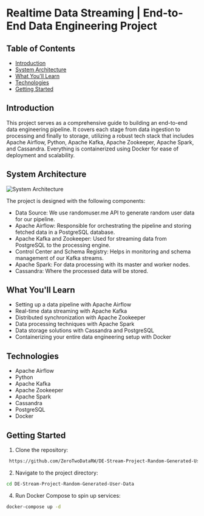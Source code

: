 # Realtime Data Streaming | End-to-End Data Engineering Project


## Table of Contents

- [Introduction](#introduction)
- [System Architecture](#system-architecture)
- [What You'll Learn](#what-youll-learn)
- [Technologies](#technologies)
- [Getting Started](#getting-started)

## Introduction

This project serves as a comprehensive guide to building an end-to-end data engineering pipeline. It covers each stage from data ingestion to processing and finally to storage,
utilizing a robust tech stack that includes Apache Airflow, Python, Apache Kafka, Apache Zookeeper, Apache Spark, and Cassandra. Everything is containerized using Docker for
ease of deployment and scalability.

## System Architecture

![System Architecture](https://github.com/ZeroTwoDataRW/DE-Stream-Project-Random-Generated-User-Data/assets/163179337/5f3028e3-823f-47fd-bed8-1bafa6d3dd29)

The project is designed with the following components:

- Data Source: We use randomuser.me API to generate random user data for our pipeline.
- Apache Airflow: Responsible for orchestrating the pipeline and storing fetched data in a PostgreSQL database.
- Apache Kafka and Zookeeper: Used for streaming data from PostgreSQL to the processing engine.
- Control Center and Schema Registry: Helps in monitoring and schema management of our Kafka streams.
- Apache Spark: For data processing with its master and worker nodes.
- Cassandra: Where the processed data will be stored.

## What You'll Learn

- Setting up a data pipeline with Apache Airflow
- Real-time data streaming with Apache Kafka
- Distributed synchronization with Apache Zookeeper
- Data processing techniques with Apache Spark
- Data storage solutions with Cassandra and PostgreSQL
- Containerizing your entire data engineering setup with Docker

## Technologies

- Apache Airflow
- Python
- Apache Kafka
- Apache Zookeeper
- Apache Spark
- Cassandra
- PostgreSQL
- Docker

## Getting Started

1. Clone the repository:
```bash
 https://github.com/ZeroTwoDataRW/DE-Stream-Project-Random-Generated-User-Data.git
```
2. Navigate to the project directory:
```bash
cd DE-Stream-Project-Random-Generated-User-Data
```

4. Run Docker Compose to spin up services:
```bash
docker-compose up -d
```
